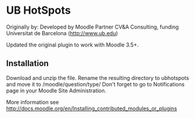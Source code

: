 # UB HotSpots

Originally by:
Developed by Moodle Partner CV&A Consulting,
funding Universitat de Barcelona (http://www.ub.edu)

Updated the original plugin to work with Moodle 3.5+.

## Installation

Download and unzip the file. Rename the resulting directory to ubhotspots and move it to
/moodle/question/type/
Don't forget to go to Notifications page in your Moodle Site Administration.

More information see http://docs.moodle.org/en/Installing_contributed_modules_or_plugins

